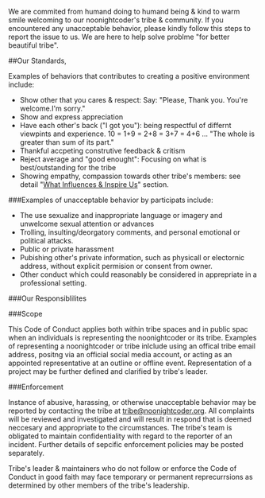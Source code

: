 We are commited from humand doing to humand being & kind to warm smile welcoming to our noonightcoder's tribe & community. If you encountered any unacceptable behavior, please kindly follow this steps to report the issue to us. We are here to help solve problme "for better beautiful tribe".


##Our Standards,

Examples of behaviors that contributes to creating a positive environment include:

* Show other that you cares & respect: Say: "Please, Thank you. You're welcome.I'm sorry."
* Show and express appreciation
* Have each other's back ("I got you"): being respectful of differnt viewpints and experience. 10 = 1+9 = 2+8 = 3+7 = 4+6 ... "The whole is greater than sum of its part."
* Thankful accpeting construtive feedback & critism
* Reject average and "good enought": Focusing on what is best/outstanding for the tribe
* Showing empathy, compassion towards other tribe's members: see detail "[What Influences & Inspire Us](https://github.com/soklux/teambook/blob/master/what-influenced-us.md)" section.

###Examples of unacceptable behavior by participats include:

* The use sexualize and inappropriate language or imagery and unwelcome sexual attention or advances
* Trolling, insulting/deorgatory comments, and personal emotional or political attacks.
* Public or private harassment
* Pubishing other's private information, such as physicall or electornic address, without explicit permision or consent from owner.
* Other conduct which could reasonably be considered in apprepriate in a professional setting.

###Our Responsiblilites

###Scope

This Code of Conduct applies both within tribe spaces and in public spac when an individuals is representing the noonightcoder or its tribe. Examples of representing a noonightcoder or tribe inlclude using an offical tribe email address, positng via an official social media account, or acting as an appointed representative at an outline or offline event. Representation of a project may be further defined and clarified by tribe's leader.

###Enforcement

Instance of abusive, harassing, or otherwise unacceptable behavior may be reported by contacting the tribe at tribe@noonightcoder.org. All complaints will be reviewed and investigated and will result in respond that is deemed neccesary and appropriate to the circumstances. The tribe's team is obligated to maintain confidentiality with regard to the reporter of an incident. Further details of sepcific enforcement policies may be posted separately.

Tribe's leader & maintainers who do not follow or enforce the Code of Conduct in good faith may face temporary or permanent reprecurrsions as determined by other members of the tribe's leadership.
